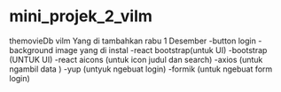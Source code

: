 # mini_projek_2_vilm
themovieDb vilm
Yang di tambahkan rabu 1 Desember
    -button login
    -background image
yang di instal
    -react bootstrap(untuk UI)
    -bootstrap (UNTUK UI)
    -react aicons (untuk icon judul dan search)
    -axios (untuk ngambil data )
    -yup (untyuk ngebuat login)
    -formik (untuk ngebuat form login)